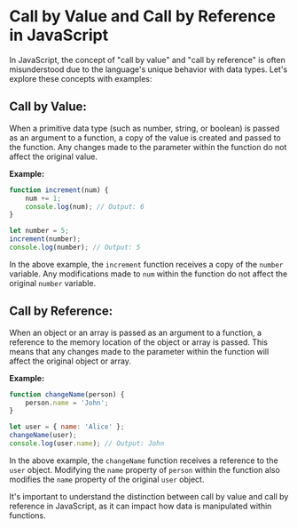 # Call by Value and Call by Reference in JavaScript

In JavaScript, the concept of "call by value" and "call by reference" is often misunderstood due to the language's unique behavior with data types. Let's explore these concepts with examples:

## Call by Value:
When a primitive data type (such as number, string, or boolean) is passed as an argument to a function, a copy of the value is created and passed to the function. Any changes made to the parameter within the function do not affect the original value.

**Example:**
```javascript
function increment(num) {
    num += 1;
    console.log(num); // Output: 6
}

let number = 5;
increment(number);
console.log(number); // Output: 5
```

In the above example, the `increment` function receives a copy of the `number` variable. Any modifications made to `num` within the function do not affect the original `number` variable.

## Call by Reference:
When an object or an array is passed as an argument to a function, a reference to the memory location of the object or array is passed. This means that any changes made to the parameter within the function will affect the original object or array.

**Example:**
```javascript
function changeName(person) {
    person.name = 'John';
}

let user = { name: 'Alice' };
changeName(user);
console.log(user.name); // Output: John
```

In the above example, the `changeName` function receives a reference to the `user` object. Modifying the `name` property of `person` within the function also modifies the `name` property of the original `user` object.

It's important to understand the distinction between call by value and call by reference in JavaScript, as it can impact how data is manipulated within functions.
